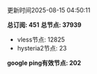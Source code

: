 更新时间2025-08-15 04:50:11

**总订阅: 451**
**总节点: 37939**
- vless节点: 12825
- hysteria2节点: 23

**google ping有效节点: 202**
